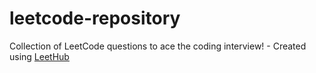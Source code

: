 # leetcode-repository
Collection of LeetCode questions to ace the coding interview! - Created using [LeetHub](https://github.com/QasimWani/LeetHub)
